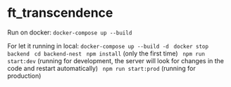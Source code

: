 # ft_transcendence

Run on docker:
``` docker-compose up --build ```

For let it running in local:
``` docker-compose up --build -d ```
``` docker stop backend```
``` cd backend-nest```
``` npm install``` (only the first time)
``` npm run start:dev``` (running for development, the server will look for changes in the code and restart automatically)
``` npm run start:prod``` (running for production)


